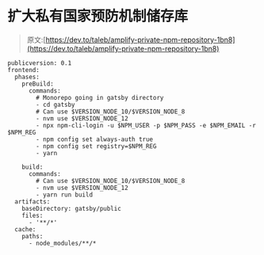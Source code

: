 # 扩大私有国家预防机制储存库

> 原文:[https://dev.to/taleb/amplify-private-npm-repository-1bn8](https://dev.to/taleb/amplify-private-npm-repository-1bn8)

```
publicversion: 0.1
frontend:
  phases:
    preBuild:
      commands:
        # Monorepo going in gatsby directory
        - cd gatsby
        # Can use $VERSION_NODE_10/$VERSION_NODE_8
        - nvm use $VERSION_NODE_12
        - npx npm-cli-login -u $NPM_USER -p $NPM_PASS -e $NPM_EMAIL -r $NPM_REG
        - npm config set always-auth true
        - npm config set registry=$NPM_REG
        - yarn

    build:
      commands:
        # Can use $VERSION_NODE_10/$VERSION_NODE_8
        - nvm use $VERSION_NODE_12
        - yarn run build
  artifacts:
    baseDirectory: gatsby/public
    files:
      - '**/*'
  cache:
    paths:
      - node_modules/**/* 
```